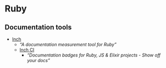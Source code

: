 # Ruby

## Documentation tools

- [Inch](http://trivelop.de/inch/)
  - _“A documentation measurement tool for Ruby”_
  - [Inch CI](http://inch-ci.org/)
    - _“Documentation badges for Ruby, JS & Elixir projects - Show off your docs”_
